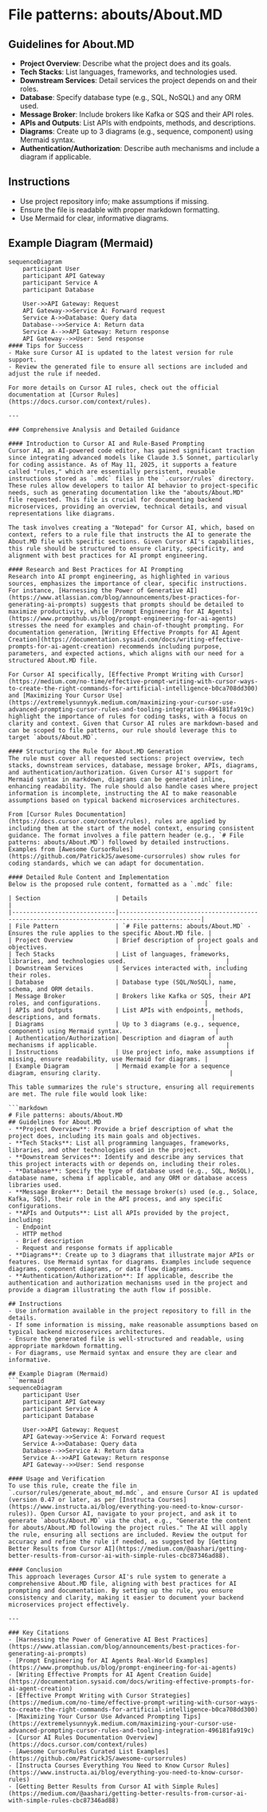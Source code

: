 # File patterns: abouts/About.MD
## Guidelines for About.MD
- **Project Overview**: Describe what the project does and its goals.
- **Tech Stacks**: List languages, frameworks, and technologies used.
- **Downstream Services**: Detail services the project depends on and their roles.
- **Database**: Specify database type (e.g., SQL, NoSQL) and any ORM used.
- **Message Broker**: Include brokers like Kafka or SQS and their API roles.
- **APIs and Outputs**: List APIs with endpoints, methods, and descriptions.
- **Diagrams**: Create up to 3 diagrams (e.g., sequence, component) using Mermaid syntax.
- **Authentication/Authorization**: Describe auth mechanisms and include a diagram if applicable.

## Instructions
- Use project repository info; make assumptions if missing.
- Ensure the file is readable with proper markdown formatting.
- Use Mermaid for clear, informative diagrams.

## Example Diagram (Mermaid)
```mermaid
sequenceDiagram
    participant User
    participant API Gateway
    participant Service A
    participant Database

    User->>API Gateway: Request
    API Gateway->>Service A: Forward request
    Service A->>Database: Query data
    Database-->>Service A: Return data
    Service A-->>API Gateway: Return response
    API Gateway-->>User: Send response
#### Tips for Success
- Make sure Cursor AI is updated to the latest version for rule support.
- Review the generated file to ensure all sections are included and adjust the rule if needed.

For more details on Cursor AI rules, check out the official documentation at [Cursor Rules](https://docs.cursor.com/context/rules).

---

### Comprehensive Analysis and Detailed Guidance

#### Introduction to Cursor AI and Rule-Based Prompting
Cursor AI, an AI-powered code editor, has gained significant traction since integrating advanced models like Claude 3.5 Sonnet, particularly for coding assistance. As of May 11, 2025, it supports a feature called "rules," which are essentially persistent, reusable instructions stored as `.mdc` files in the `.cursor/rules` directory. These rules allow developers to tailor AI behavior to project-specific needs, such as generating documentation like the "abouts/About.MD" file requested. This file is crucial for documenting backend microservices, providing an overview, technical details, and visual representations like diagrams.

The task involves creating a "Notepad" for Cursor AI, which, based on context, refers to a rule file that instructs the AI to generate the About.MD file with specific sections. Given Cursor AI's capabilities, this rule should be structured to ensure clarity, specificity, and alignment with best practices for AI prompt engineering.

#### Research and Best Practices for AI Prompting
Research into AI prompt engineering, as highlighted in various sources, emphasizes the importance of clear, specific instructions. For instance, [Harnessing the Power of Generative AI](https://www.atlassian.com/blog/announcements/best-practices-for-generating-ai-prompts) suggests that prompts should be detailed to maximize productivity, while [Prompt Engineering for AI Agents](https://www.prompthub.us/blog/prompt-engineering-for-ai-agents) stresses the need for examples and chain-of-thought prompting. For documentation generation, [Writing Effective Prompts for AI Agent Creation](https://documentation.sysaid.com/docs/writing-effective-prompts-for-ai-agent-creation) recommends including purpose, parameters, and expected actions, which aligns with our need for a structured About.MD file.

For Cursor AI specifically, [Effective Prompt Writing with Cursor](https://medium.com/no-time/effective-prompt-writing-with-cursor-ways-to-create-the-right-commands-for-artificial-intelligence-b0ca708dd300) and [Maximizing Your Cursor Use](https://extremelysunnyyk.medium.com/maximizing-your-cursor-use-advanced-prompting-cursor-rules-and-tooling-integration-496181fa919c) highlight the importance of rules for coding tasks, with a focus on clarity and context. Given that Cursor AI rules are markdown-based and can be scoped to file patterns, our rule should leverage this to target `abouts/About.MD`.

#### Structuring the Rule for About.MD Generation
The rule must cover all requested sections: project overview, tech stacks, downstream services, database, message broker, APIs, diagrams, and authentication/authorization. Given Cursor AI's support for Mermaid syntax in markdown, diagrams can be generated inline, enhancing readability. The rule should also handle cases where project information is incomplete, instructing the AI to make reasonable assumptions based on typical backend microservices architectures.

From [Cursor Rules Documentation](https://docs.cursor.com/context/rules), rules are applied by including them at the start of the model context, ensuring consistent guidance. The format involves a file pattern header (e.g., `# File patterns: abouts/About.MD`) followed by detailed instructions. Examples from [Awesome CursorRules](https://github.com/PatrickJS/awesome-cursorrules) show rules for coding standards, which we can adapt for documentation.

#### Detailed Rule Content and Implementation
Below is the proposed rule content, formatted as a `.mdc` file:

| Section                     | Details                                                                                     |
|-----------------------------|---------------------------------------------------------------------------------------------|
| File Pattern                | `# File patterns: abouts/About.MD` - Ensures the rule applies to the specific About.MD file. |
| Project Overview            | Brief description of project goals and objectives.                                          |
| Tech Stacks                 | List of languages, frameworks, libraries, and technologies used.                            |
| Downstream Services         | Services interacted with, including their roles.                                            |
| Database                    | Database type (SQL/NoSQL), name, schema, and ORM details.                                   |
| Message Broker              | Brokers like Kafka or SQS, their API roles, and configurations.                             |
| APIs and Outputs            | List APIs with endpoints, methods, descriptions, and formats.                               |
| Diagrams                    | Up to 3 diagrams (e.g., sequence, component) using Mermaid syntax.                          |
| Authentication/Authorization| Description and diagram of auth mechanisms if applicable.                                    |
| Instructions                | Use project info, make assumptions if missing, ensure readability, use Mermaid for diagrams. |
| Example Diagram             | Mermaid example for a sequence diagram, ensuring clarity.                                    |

This table summarizes the rule's structure, ensuring all requirements are met. The rule file would look like:

```markdown
# File patterns: abouts/About.MD
## Guidelines for About.MD
- **Project Overview**: Provide a brief description of what the project does, including its main goals and objectives.
- **Tech Stacks**: List all programming languages, frameworks, libraries, and other technologies used in the project.
- **Downstream Services**: Identify and describe any services that this project interacts with or depends on, including their roles.
- **Database**: Specify the type of database used (e.g., SQL, NoSQL), database name, schema if applicable, and any ORM or database access libraries used.
- **Message Broker**: Detail the message broker(s) used (e.g., Solace, Kafka, SQS), their role in the API process, and any specific configurations.
- **APIs and Outputs**: List all APIs provided by the project, including:
  - Endpoint
  - HTTP method
  - Brief description
  - Request and response formats if applicable
- **Diagrams**: Create up to 3 diagrams that illustrate major APIs or features. Use Mermaid syntax for diagrams. Examples include sequence diagrams, component diagrams, or data flow diagrams.
- **Authentication/Authorization**: If applicable, describe the authentication and authorization mechanisms used in the project and provide a diagram illustrating the auth flow if possible.

## Instructions
- Use information available in the project repository to fill in the details.
- If some information is missing, make reasonable assumptions based on typical backend microservices architectures.
- Ensure the generated file is well-structured and readable, using appropriate markdown formatting.
- For diagrams, use Mermaid syntax and ensure they are clear and informative.

## Example Diagram (Mermaid)
```mermaid
sequenceDiagram
    participant User
    participant API Gateway
    participant Service A
    participant Database

    User->>API Gateway: Request
    API Gateway->>Service A: Forward request
    Service A->>Database: Query data
    Database-->>Service A: Return data
    Service A-->>API Gateway: Return response
    API Gateway-->>User: Send response

#### Usage and Verification
To use this rule, create the file in `.cursor/rules/generate_about_md.mdc`, and ensure Cursor AI is updated (version 0.47 or later, as per [Instructa Courses](https://www.instructa.ai/blog/everything-you-need-to-know-cursor-rules)). Open Cursor AI, navigate to your project, and ask it to generate `abouts/About.MD` via the chat, e.g., "Generate the content for abouts/About.MD following the project rules." The AI will apply the rule, ensuring all sections are included. Review the output for accuracy and refine the rule if needed, as suggested by [Getting Better Results from Cursor AI](https://medium.com/@aashari/getting-better-results-from-cursor-ai-with-simple-rules-cbc87346ad88).

#### Conclusion
This approach leverages Cursor AI's rule system to generate a comprehensive About.MD file, aligning with best practices for AI prompting and documentation. By setting up the rule, you ensure consistency and clarity, making it easier to document your backend microservices project effectively.

---

### Key Citations
- [Harnessing the Power of Generative AI Best Practices](https://www.atlassian.com/blog/announcements/best-practices-for-generating-ai-prompts)
- [Prompt Engineering for AI Agents Real-World Examples](https://www.prompthub.us/blog/prompt-engineering-for-ai-agents)
- [Writing Effective Prompts for AI Agent Creation Guide](https://documentation.sysaid.com/docs/writing-effective-prompts-for-ai-agent-creation)
- [Effective Prompt Writing with Cursor Strategies](https://medium.com/no-time/effective-prompt-writing-with-cursor-ways-to-create-the-right-commands-for-artificial-intelligence-b0ca708dd300)
- [Maximizing Your Cursor Use Advanced Prompting Tips](https://extremelysunnyyk.medium.com/maximizing-your-cursor-use-advanced-prompting-cursor-rules-and-tooling-integration-496181fa919c)
- [Cursor AI Rules Documentation Overview](https://docs.cursor.com/context/rules)
- [Awesome CursorRules Curated List Examples](https://github.com/PatrickJS/awesome-cursorrules)
- [Instructa Courses Everything You Need to Know Cursor Rules](https://www.instructa.ai/blog/everything-you-need-to-know-cursor-rules)
- [Getting Better Results from Cursor AI with Simple Rules](https://medium.com/@aashari/getting-better-results-from-cursor-ai-with-simple-rules-cbc87346ad88)
